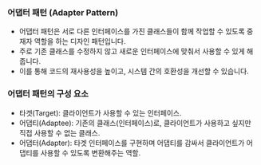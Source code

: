 ### 어댑터 패턴 (Adapter Pattern)
- 어댑터 패턴은 서로 다른 인터페이스를 가진 클래스들이 함께 작업할 수 있도록 중재자 역할을 하는 디자인 패턴입니다. 
- 주로 기존 클래스를 수정하지 않고 새로운 인터페이스에 맞춰서 사용할 수 있게 해줍니다.
- 이를 통해 코드의 재사용성을 높이고, 시스템 간의 호환성을 개선할 수 있습니다.

### 어댑터 패턴의 구성 요소
- 타겟(Target): 클라이언트가 사용할 수 있는 인터페이스.
- 어댑티(Adaptee): 기존의 클래스(인터페이스)로, 클라이언트가 사용하고 싶지만 직접 사용할 수 없는 클래스.
- 어댑터(Adapter): 타겟 인터페이스를 구현하며 어댑티를 감싸서 클라이언트가 어댑티를 사용할 수 있도록 변환해주는 역할.
